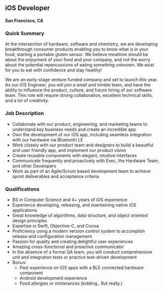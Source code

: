 ## iOS Developer
#### San Francisco, CA

### Quick Summary
At the intersection of hardware, software and chemistry, we are developing breakthrough consumer products enabling you to know what is in your food, starting a portable gluten sensor. We believe mealtime should be about the enjoyment of your food and your company, and not the worry about the potential repercussions of eating something unknown. We exist for you to eat with confidence and stay healthy!

We are an early-stage venture funded company and set to launch this year. As our iOS Engineer, you will join a small and nimble team, and have the ability to influence the product, culture, and future hiring of our software team. This role will require strong collaboration, excellent technical skills, and a lot of creativity.

### Job Description
+ Collaborate with our product, engineering, and marketing teams to understand key business needs and create an incredible app
+ Own the development of our iOS app, including seamless integration with our hardware via Bluetooth LE
+ Work closely with our product team and designers to build a beautiful and user friendly app, and implement our product vision
+ Create reusable components with elegant, intuitive interfaces
+ Communicate frequently and proactively with Exec, the Hardware Team, and other Developers
+ Work as part of an Agile/Scrum based development team to achieve sprint deliverables and acceptance criteria

### Qualifications
+ BS in Computer Science and 4+ years of iOS experience
+ Experience developing, releasing, and maintaining native iOS applications
+ Great knowledge of algorithms, data structure, and object oriented design principles
+ Expertise in Swift, Objective-C, and Cocoa
+ Proficiency using a modern version control system to accomplish release and configuration management
+ Passion for quality and creating delightful user experiences
+ Amazing cross-functional and proactive communicator
+ In the absence of a formal QA team, you will conduct comprehensive unit and integration tests or practice test-driven development
+ Bonus:
  + Past experience on iOS apps with a BLE connected hardware component
  + Android development experience
  + Food allergies or intolerances (kidding.. But really.)
